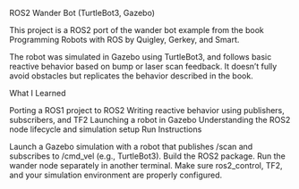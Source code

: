 ROS2 Wander Bot (TurtleBot3, Gazebo)

This project is a ROS2 port of the wander bot example from the book Programming Robots with ROS by Quigley, Gerkey, and Smart.

The robot was simulated in Gazebo using TurtleBot3, and follows basic reactive behavior based on bump or laser scan feedback. It doesn’t fully avoid obstacles but replicates the behavior described in the book.

What I Learned

Porting a ROS1 project to ROS2
Writing reactive behavior using publishers, subscribers, and TF2
Launching a robot in Gazebo
Understanding the ROS2 node lifecycle and simulation setup
Run Instructions

Launch a Gazebo simulation with a robot that publishes /scan and subscribes to /cmd_vel (e.g., TurtleBot3).
Build the ROS2 package.
Run the wander node separately in another terminal.
Make sure ros2_control, TF2, and your simulation environment are properly configured.
